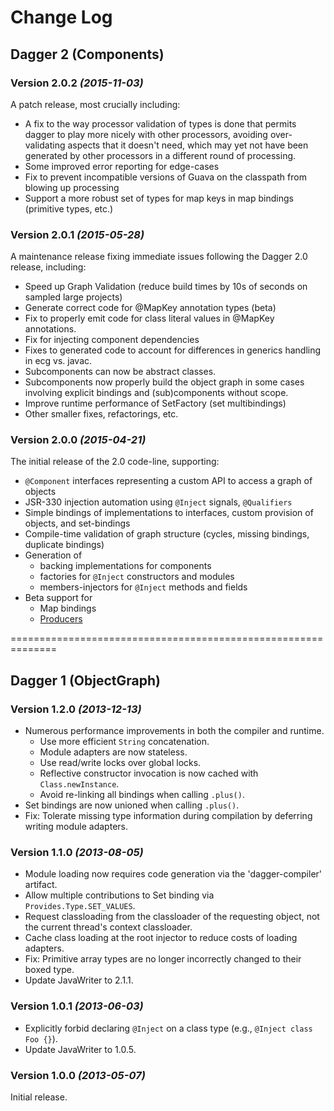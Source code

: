 Change Log
==========

Dagger 2 (Components)
---------------------

### Version 2.0.2 *(2015-11-03)*

A patch release, most crucially including:

  * A fix to the way processor validation of types is done that permits dagger to play
    more nicely with other processors, avoiding over-validating aspects that it doesn't
    need, which may yet not have been generated by other processors in a different round
    of processing.
  * Some improved error reporting for edge-cases
  * Fix to prevent incompatible versions of Guava on the classpath from blowing up processing
  * Support a more robust set of types for map keys in map bindings (primitive types, etc.)

### Version 2.0.1 *(2015-05-28)*

A maintenance release fixing immediate issues following the Dagger 2.0 release, including:

  * Speed up Graph Validation (reduce build times by 10s of seconds on sampled large projects)
  * Generate correct code for @MapKey annotation types (beta)
  * Fix to properly emit code for class literal values in @MapKey annotations.
  * Fix for injecting component dependencies
  * Fixes to generated code to account for differences in generics handling in ecg vs. javac.
  * Subcomponents can now be abstract classes.
  * Subcomponents now properly build the object graph in some cases involving explicit bindings
    and (sub)components without scope.
  * Improve runtime performance of SetFactory (set multibindings)
  * Other smaller fixes, refactorings, etc.

### Version 2.0.0 *(2015-04-21)*

The initial release of the 2.0 code-line, supporting:

  * `@Component` interfaces representing a custom API to access a graph of objects
  * JSR-330 injection automation using `@Inject` signals, `@Qualifiers`
  * Simple bindings of implementations to interfaces, custom provision of objects, and set-bindings
  * Compile-time validation of graph structure (cycles, missing bindings, duplicate bindings)
  * Generation of 
    - backing implementations for components
    - factories for `@Inject` constructors and modules
    - members-injectors for `@Inject` methods and fields
  * Beta support for
    - Map bindings
    - [Producers](http://google.github.io/dagger/api/latest/dagger/producers/Producer.html)

==============================================================

Dagger 1 (ObjectGraph)
----------------------

### Version 1.2.0 *(2013-12-13)*

 * Numerous performance improvements in both the compiler and runtime.
   * Use more efficient `String` concatenation.
   * Module adapters are now stateless.
   * Use read/write locks over global locks.
   * Reflective constructor invocation is now cached with `Class.newInstance`.
   * Avoid re-linking all bindings when calling `.plus()`.
 * Set bindings are now unioned when calling `.plus()`.
 * Fix: Tolerate missing type information during compilation by deferring writing
   module adapters.


### Version 1.1.0 *(2013-08-05)*

 * Module loading now requires code generation via the 'dagger-compiler' artifact.
 * Allow multiple contributions to Set binding via `Provides.Type.SET_VALUES`.
 * Request classloading from the classloader of the requesting object, not the current thread's
   context classloader.
 * Cache class loading at the root injector to reduce costs of loading adapters.
 * Fix: Primitive array types are no longer incorrectly changed to their boxed type.
 * Update JavaWriter to 2.1.1.


### Version 1.0.1 *(2013-06-03)*

 * Explicitly forbid declaring `@Inject` on a class type (e.g., `@Inject class Foo {}`).
 * Update JavaWriter to 1.0.5.


### Version 1.0.0 *(2013-05-07)*

Initial release.
